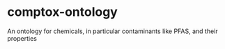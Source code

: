 # comptox-ontology
An ontology for chemicals, in particular contaminants like PFAS, and their properties
